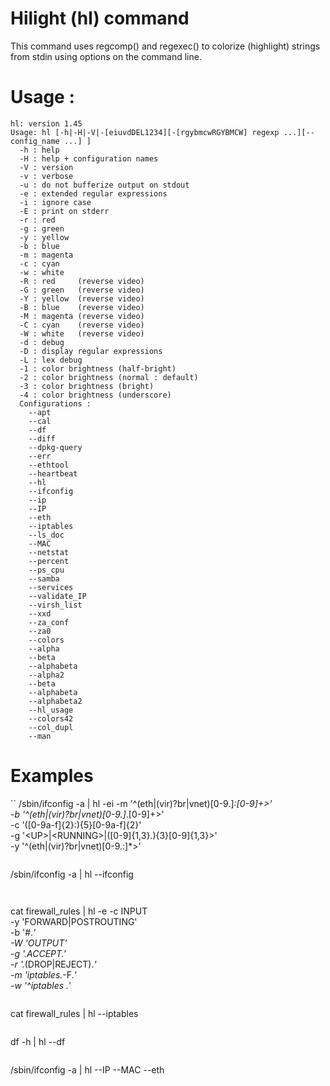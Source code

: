 

# Hilight (hl) command

This command uses regcomp() and regexec() to colorize (highlight)
strings from stdin using options on the command line.


# Usage :

```
hl: version 1.45
Usage: hl [-h|-H|-V|-[eiuvdDEL1234][-[rgybmcwRGYBMCW] regexp ...][--config_name ...] ]
  -h : help
  -H : help + configuration names
  -V : version
  -v : verbose
  -u : do not bufferize output on stdout
  -e : extended regular expressions
  -i : ignore case
  -E : print on stderr
  -r : red
  -g : green
  -y : yellow
  -b : blue
  -m : magenta
  -c : cyan
  -w : white
  -R : red     (reverse video)
  -G : green   (reverse video)
  -Y : yellow  (reverse video)
  -B : blue    (reverse video)
  -M : magenta (reverse video)
  -C : cyan    (reverse video)
  -W : white   (reverse video)
  -d : debug
  -D : display regular expressions
  -L : lex debug
  -1 : color brightness (half-bright)
  -2 : color brightness (normal : default)
  -3 : color brightness (bright)
  -4 : color brightness (underscore)
  Configurations :
    --apt
    --cal
    --df
    --diff
    --dpkg-query
    --err
    --ethtool
    --heartbeat
    --hl
    --ifconfig
    --ip
    --IP
    --eth
    --iptables
    --ls_doc
    --MAC
    --netstat
    --percent
    --ps_cpu
    --samba
    --services
    --validate_IP
    --virsh_list
    --xxd
    --za_conf
    --za0
    --colors
    --alpha
    --beta
    --alphabeta
    --alpha2
    --beta
    --alphabeta
    --alphabeta2
    --hl_usage
    --colors42
    --col_dupl
    --man
```


# Examples


``
/sbin/ifconfig -a | hl -ei -m '^(eth|(vir)?br|vnet)[0-9.]*:[0-9]+\>'      \
                    -b '^(eth|(vir)?br|vnet)[0-9.]*\.[0-9]+\>'            \
                    -c '([0-9a-f]{2}:){5}[0-9a-f]{2}'                     \
                    -g '\<UP\>|\<RUNNING\>|([0-9]{1,3}\.){3}[0-9]{1,3}\>' \
                    -y '^(eth|(vir)?br|vnet)[0-9.:]*\>'
```

```
/sbin/ifconfig -a | hl --ifconfig
```


```
cat firewall_rules | hl -e -c INPUT                 \
                           -y 'FORWARD|POSTROUTING' \
                           -b '#.*'                 \
                           -W 'OUTPUT'              \
                           -g '.*ACCEPT.*'          \
                           -r '.*(DROP|REJECT).*'   \
                           -m 'iptables.*-F.*'      \
                           -w '^iptables .*'
```

```
cat firewall_rules | hl --iptables
```

```
df -h | hl --df
```

```
/sbin/ifconfig -a | hl --IP --MAC --eth
```